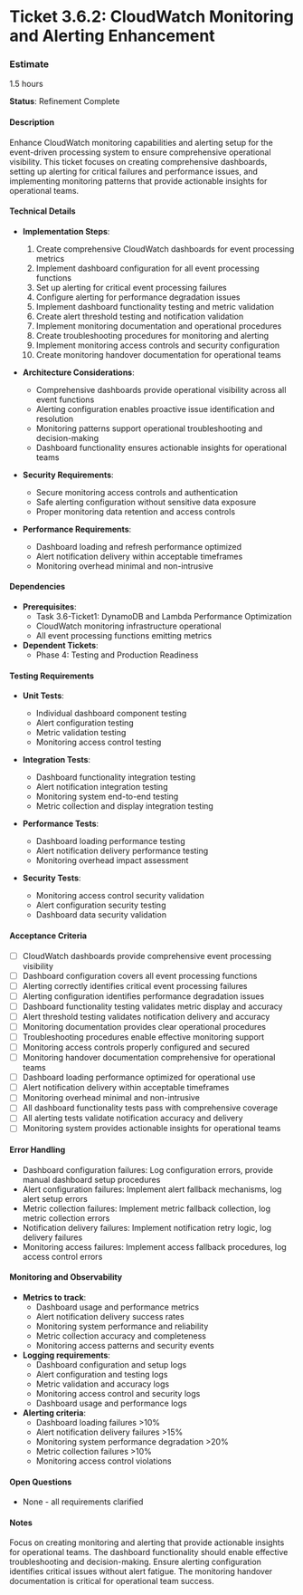 # Ticket 3.6.2: CloudWatch Monitoring and Alerting Enhancement

### Estimate
1.5 hours

**Status**: Refinement Complete

#### Description
Enhance CloudWatch monitoring capabilities and alerting setup for the event-driven processing system to ensure comprehensive operational visibility. This ticket focuses on creating comprehensive dashboards, setting up alerting for critical failures and performance issues, and implementing monitoring patterns that provide actionable insights for operational teams.

#### Technical Details
- **Implementation Steps**:
  1. Create comprehensive CloudWatch dashboards for event processing metrics
  2. Implement dashboard configuration for all event processing functions
  3. Set up alerting for critical event processing failures
  4. Configure alerting for performance degradation issues
  5. Implement dashboard functionality testing and metric validation
  6. Create alert threshold testing and notification validation
  7. Implement monitoring documentation and operational procedures
  8. Create troubleshooting procedures for monitoring and alerting
  9. Implement monitoring access controls and security configuration
  10. Create monitoring handover documentation for operational teams

- **Architecture Considerations**:
  - Comprehensive dashboards provide operational visibility across all event functions
  - Alerting configuration enables proactive issue identification and resolution
  - Monitoring patterns support operational troubleshooting and decision-making
  - Dashboard functionality ensures actionable insights for operational teams

- **Security Requirements**:
  - Secure monitoring access controls and authentication
  - Safe alerting configuration without sensitive data exposure
  - Proper monitoring data retention and access controls

- **Performance Requirements**:
  - Dashboard loading and refresh performance optimized
  - Alert notification delivery within acceptable timeframes
  - Monitoring overhead minimal and non-intrusive

#### Dependencies
- **Prerequisites**:
  - Task 3.6-Ticket1: DynamoDB and Lambda Performance Optimization
  - CloudWatch monitoring infrastructure operational
  - All event processing functions emitting metrics
- **Dependent Tickets**:
  - Phase 4: Testing and Production Readiness

#### Testing Requirements
- **Unit Tests**:
  - Individual dashboard component testing
  - Alert configuration testing
  - Metric validation testing
  - Monitoring access control testing

- **Integration Tests**:
  - Dashboard functionality integration testing
  - Alert notification integration testing
  - Monitoring system end-to-end testing
  - Metric collection and display integration testing

- **Performance Tests**:
  - Dashboard loading performance testing
  - Alert notification delivery performance testing
  - Monitoring overhead impact assessment

- **Security Tests**:
  - Monitoring access control security validation
  - Alert configuration security testing
  - Dashboard data security validation

#### Acceptance Criteria
- [ ] CloudWatch dashboards provide comprehensive event processing visibility
- [ ] Dashboard configuration covers all event processing functions
- [ ] Alerting correctly identifies critical event processing failures
- [ ] Alerting configuration identifies performance degradation issues
- [ ] Dashboard functionality testing validates metric display and accuracy
- [ ] Alert threshold testing validates notification delivery and accuracy
- [ ] Monitoring documentation provides clear operational procedures
- [ ] Troubleshooting procedures enable effective monitoring support
- [ ] Monitoring access controls properly configured and secured
- [ ] Monitoring handover documentation comprehensive for operational teams
- [ ] Dashboard loading performance optimized for operational use
- [ ] Alert notification delivery within acceptable timeframes
- [ ] Monitoring overhead minimal and non-intrusive
- [ ] All dashboard functionality tests pass with comprehensive coverage
- [ ] All alerting tests validate notification accuracy and delivery
- [ ] Monitoring system provides actionable insights for operational teams

#### Error Handling
- Dashboard configuration failures: Log configuration errors, provide manual dashboard setup procedures
- Alert configuration failures: Implement alert fallback mechanisms, log alert setup errors
- Metric collection failures: Implement metric fallback collection, log metric collection errors
- Notification delivery failures: Implement notification retry logic, log delivery failures
- Monitoring access failures: Implement access fallback procedures, log access control errors

#### Monitoring and Observability
- **Metrics to track**:
  - Dashboard usage and performance metrics
  - Alert notification delivery success rates
  - Monitoring system performance and reliability
  - Metric collection accuracy and completeness
  - Monitoring access patterns and security events
- **Logging requirements**:
  - Dashboard configuration and setup logs
  - Alert configuration and testing logs
  - Metric validation and accuracy logs
  - Monitoring access control and security logs
  - Dashboard usage and performance logs
- **Alerting criteria**:
  - Dashboard loading failures >10%
  - Alert notification delivery failures >15%
  - Monitoring system performance degradation >20%
  - Metric collection failures >10%
  - Monitoring access control violations

#### Open Questions
- None - all requirements clarified

#### Notes
Focus on creating monitoring and alerting that provide actionable insights for operational teams. The dashboard functionality should enable effective troubleshooting and decision-making. Ensure alerting configuration identifies critical issues without alert fatigue. The monitoring handover documentation is critical for operational team success. 